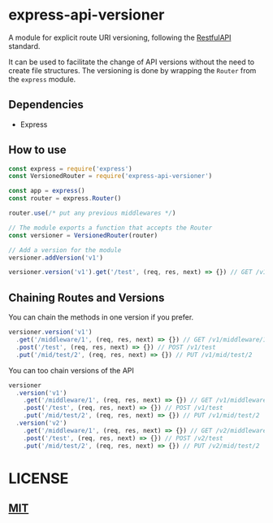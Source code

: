 # express-api-versioner
A module for explicit route URI versioning, following the [RestfulAPI](https://restfulapi.net/versioning/) standard.

It can be used to facilitate the change of API versions without the need to create file structures. The versioning is done by wrapping the `Router` from the `express` module.

## Dependencies
- Express

## How to use

```javascript
const express = require('express')
const VersionedRouter = require('express-api-versioner')

const app = express()
const router = express.Router()

router.use(/* put any previous middlewares */)

// The module exports a function that accepts the Router
const versioner = VersionedRouter(router)

// Add a version for the module
versioner.addVersion('v1')

versioner.version('v1').get('/test', (req, res, next) => {}) // GET /v1/test
```

## Chaining Routes and Versions
You can chain the methods in one version if you prefer.
```javascript
versioner.version('v1')
  .get('/middleware/1', (req, res, next) => {}) // GET /v1/middleware/1
  .post('/test', (req, res, next) => {}) // POST /v1/test
  .put('/mid/test/2', (req, res, next) => {}) // PUT /v1/mid/test/2
```

You can too chain versions of the API

```javascript
versioner
  .version('v1')
    .get('/middleware/1', (req, res, next) => {}) // GET /v1/middleware/1
    .post('/test', (req, res, next) => {}) // POST /v1/test
    .put('/mid/test/2', (req, res, next) => {}) // PUT /v1/mid/test/2
  .version('v2')
    .get('/middleware/1', (req, res, next) => {}) // GET /v2/middleware/1
    .post('/test', (req, res, next) => {}) // POST /v2/test
    .put('/mid/test/2', (req, res, next) => {}) // PUT /v2/mid/test/2

```
# LICENSE
## [MIT](./LICENSE)

